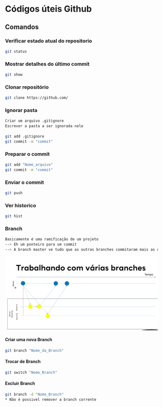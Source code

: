 # Códigos úteis Github

## Comandos

### Verificar estado atual do repositorio
```bash
git status
```

### Mostrar detalhes do último commit
```bash
git show
```

### Clonar repositório
```bash
git clone https://github.com/
```
### Ignorar pasta
```bash
Criar um arquivo .gitignore
Escrever a pasta a ser ignorada nele

git add .gitignore
git commit -m "commit"
```	

### Preparar o commit
```bash
git add "Nome_arquivo"
git commit -m "commit" 
```
### Enviar o commit
```bash
git push
```
### Ver historico
```bash
git hist
```
### Branch
```bash
Basicamente é uma ramificação de um projeto
--> Eh um ponteiro para um commit
--> A branch master ve tudo que as outras branches commitaram mais as outras branches não veem o que a master fez.
```
![img](https://github.com/IF-DeividSilva/Fundamentos-JS/blob/main/Aulas/Aula_10/node/image.png)
#### Criar uma nova Branch
```bash
git branch "Nome_da_Branch"
```
#### Trocar de Branch
```bash
git switch "Nome_Branch"
```

#### Excluir Branch
```bash
git branch -d "Nome_Branch"
* Não é possivel remover a branch corrente
```